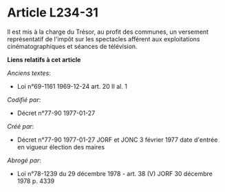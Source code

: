 # Article L234-31

Il est mis à la charge du Trésor, au profit des communes, un versement représentatif de l'impôt sur les spectacles afférent
aux exploitations cinématographiques et séances de télévision.

**Liens relatifs à cet article**

_Anciens textes_:

  - Loi n°69-1161 1969-12-24 art. 20 II al. 1

_Codifié par_:

  - Décret n°77-90 1977-01-27

_Créé par_:

  - Décret n°77-90 1977-01-27 JORF et JONC 3 février 1977 date d'entrée en vigueur élection des maires

_Abrogé par_:

  - Loi n°78-1239 du 29 décembre 1978 - art. 38 (V) JORF 30 décembre 1978 p. 4339
